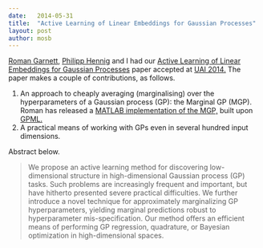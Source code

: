 ```yaml
---
date:   2014-05-31
title:  "Active Learning of Linear Embeddings for Gaussian Processes"
layout: post
author: mosb
---
```


[Roman Garnett](http://scholar.google.co.uk/citations?user=CUkAtC4AAAAJ), [Philipp Hennig](http://www.is.tuebingen.mpg.de/nc/employee/details/phennig.html) and I had our [Active Learning of Linear Embeddings for Gaussian Processes](http://arxiv.org/abs/1310.6740) paper accepted at [UAI 2014.](http://auai.org/uai2014) The paper makes a couple of contributions, as follows.

1.  An approach to cheaply averaging (marginalising) over the
        hyperparameters of a Gaussian process (GP): the Marginal GP
        (MGP). Roman has released a [MATLAB implementation
        of the MGP,](https://github.com/rmgarnett/mgp) built upon [GPML.](http://www.gaussianprocess.org/gpml/code/matlab/doc/index.html)
2.  A practical means of working with GPs even in several
        hundred input dimensions.

Abstract below.

> We propose an active learning method for discovering low- dimensional structure in high-dimensional Gaussian process (GP) tasks. Such problems are increasingly frequent and important, but have hitherto presented severe practical difficulties. We further introduce a novel technique for approximately marginalizing GP hyperparameters, yielding marginal predictions robust to hyperparameter mis-specification. Our method offers an efficient means of performing GP regression, quadrature, or Bayesian optimization in high-dimensional spaces.
